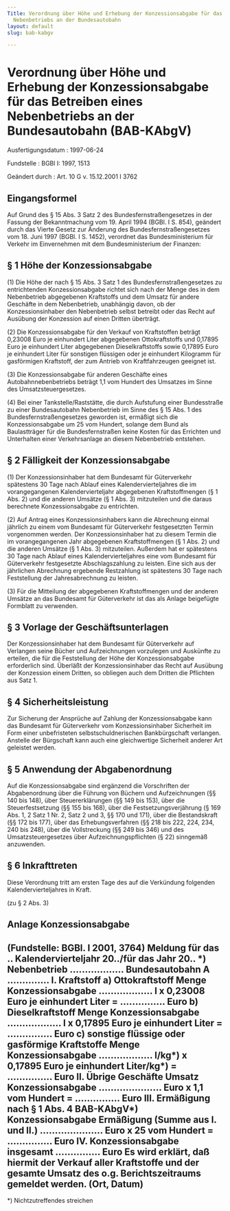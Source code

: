 ```yaml
---
Title: Verordnung über Höhe und Erhebung der Konzessionsabgabe für das Betreiben eines
  Nebenbetriebs an der Bundesautobahn
layout: default
slug: bab-kabgv

---
```


# Verordnung über Höhe und Erhebung der Konzessionsabgabe für das Betreiben eines Nebenbetriebs an der Bundesautobahn (BAB-KAbgV)

Ausfertigungsdatum
:   1997-06-24

Fundstelle
:   BGBl I: 1997, 1513

Geändert durch
:   Art. 10 G v. 15.12.2001 I 3762


## Eingangsformel

Auf Grund des § 15 Abs. 3 Satz 2 des Bundesfernstraßengesetzes in der
Fassung der Bekanntmachung vom 19. April 1994 (BGBl. I S. 854),
geändert durch das Vierte Gesetz zur Änderung des
Bundesfernstraßengesetzes vom 18. Juni 1997 (BGBl. I S. 1452),
verordnet das Bundesministerium für Verkehr im Einvernehmen mit dem
Bundesministerium der Finanzen:


## § 1 Höhe der Konzessionsabgabe

(1) Die Höhe der nach § 15 Abs. 3 Satz 1 des Bundesfernstraßengesetzes
zu entrichtenden Konzessionsabgabe richtet sich nach der Menge des in
dem Nebenbetrieb abgegebenen Kraftstoffs und dem Umsatz für andere
Geschäfte in dem Nebenbetrieb, unabhängig davon, ob der
Konzessionsinhaber den Nebenbetrieb selbst betreibt oder das Recht auf
Ausübung der Konzession auf einen Dritten überträgt.

(2) Die Konzessionsabgabe für den Verkauf von Kraftstoffen beträgt
0,23008 Euro je einhundert Liter abgegebenen Ottokraftstoffs und
0,17895 Euro je einhundert Liter abgegebenen Dieselkraftstoffs sowie
0,17895 Euro je einhundert Liter für sonstigen flüssigen oder je
einhundert Kilogramm für gasförmigen Kraftstoff, der zum Antrieb von
Kraftfahrzeugen geeignet ist.

(3) Die Konzessionsabgabe für anderen Geschäfte eines
Autobahnnebenbetriebs beträgt 1,1 vom Hundert des Umsatzes im Sinne
des Umsatzsteuergesetzes.

(4) Bei einer Tankstelle/Raststätte, die durch Aufstufung einer
Bundesstraße zu einer Bundesautobahn Nebenbetrieb im Sinne des § 15
Abs. 1 des Bundesfernstraßengesetzes geworden ist, ermäßigt sich die
Konzessionsabgabe um 25 vom Hundert, solange dem Bund als
Baulastträger für die Bundesfernstraßen keine Kosten für das Errichten
und Unterhalten einer Verkehrsanlage an diesem Nebenbetrieb entstehen.


## § 2 Fälligkeit der Konzessionsabgabe

(1) Der Konzessionsinhaber hat dem Bundesamt für Güterverkehr
spätestens 30 Tage nach Ablauf eines Kalendervierteljahres die im
vorangegangenen Kalendervierteljahr abgegebenen Kraftstoffmengen (§ 1
Abs. 2) und die anderen Umsätze (§ 1 Abs. 3) mitzuteilen und die
daraus berechnete Konzessionsabgabe zu entrichten.

(2) Auf Antrag eines Konzessionsinhabers kann die Abrechnung einmal
jährlich zu einem vom Bundesamt für Güterverkehr festgesetzten Termin
vorgenommen werden. Der Konzessionsinhaber hat zu diesem Termin die im
vorangegangenen Jahr abgegebenen Kraftstoffmengen (§ 1 Abs. 2) und die
anderen Umsätze (§ 1 Abs. 3) mitzuteilen. Außerdem hat er spätestens
30 Tage nach Ablauf eines Kalendervierteljahres eine vom Bundesamt für
Güterverkehr festgesetzte Abschlagszahlung zu leisten. Eine sich aus
der jährlichen Abrechnung ergebende Restzahlung ist spätestens 30 Tage
nach Feststellung der Jahresabrechnung zu leisten.

(3) Für die Mitteilung der abgegebenen Kraftstoffmengen und der
anderen Umsätze an das Bundesamt für Güterverkehr ist das als Anlage
beigefügte Formblatt zu verwenden.


## § 3 Vorlage der Geschäftsunterlagen

Der Konzessionsinhaber hat dem Bundesamt für Güterverkehr auf
Verlangen seine Bücher und Aufzeichnungen vorzulegen und Auskünfte zu
erteilen, die für die Feststellung der Höhe der Konzessionsabgabe
erforderlich sind. Überläßt der Konzessionsinhaber das Recht auf
Ausübung der Konzession einem Dritten, so obliegen auch dem Dritten
die Pflichten aus Satz 1.


## § 4 Sicherheitsleistung

Zur Sicherung der Ansprüche auf Zahlung der Konzessionsabgabe kann das
Bundesamt für Güterverkehr vom Konzessionsinhaber Sicherheit im Form
einer unbefristeten selbstschuldnerischen Bankbürgschaft verlangen.
Anstelle der Bürgschaft kann auch eine gleichwertige Sicherheit
anderer Art geleistet werden.


## § 5 Anwendung der Abgabenordnung

Auf die Konzessionsabgabe sind ergänzend die Vorschriften der
Abgabenordnung über die Führung von Büchern und Aufzeichnungen (§§ 140
bis 148), über Steuererklärungen (§§ 149 bis 153), über die
Steuerfestsetzung (§§ 155 bis 168), über die Festsetzungsverjährung (§
169 Abs. 1, 2 Satz 1 Nr. 2, Satz 2 und 3, §§ 170 und 171), über die
Bestandskraft (§§ 172 bis 177), über das Erhebungsverfahren (§§ 218
bis 222, 224, 234, 240 bis 248), über die Vollstreckung (§§ 249 bis
346) und des Umsatzsteuergesetzes über Aufzeichnungspflichten (§ 22)
sinngemäß anzuwenden.


## § 6 Inkrafttreten

Diese Verordnung tritt am ersten Tage des auf die Verkündung folgenden
Kalendervierteljahres in Kraft.

(zu § 2 Abs. 3)

## Anlage Konzessionsabgabe

(Fundstelle: BGBl. I 2001, 3764)
**Meldung für das .. Kalendervierteljahr 20../für das Jahr 20.. \*)**
Nebenbetrieb ..................
Bundesautobahn A ..............
I.
Kraftstoff
a) Ottokraftstoff
Menge                                              Konzessionsabgabe
.................. l x 0,23008 Euro je einhundert
Liter =                         ............... Euro
b) Dieselkraftstoff
Menge                                              Konzessionsabgabe
.................. l x 0,17895 Euro je einhundert
Liter =                         ............... Euro
c) sonstige flüssige oder gasförmige Kraftstoffe
Menge                                              Konzessionsabgabe
.................. l/kg\*) x 0,17895 Euro je
einhundert Liter/kg\*) =         ............... Euro
II.
Übrige Geschäfte
Umsatz
Konzessionsabgabe
..................... Euro x 1,1 vom Hundert =        ...............
Euro
III.
Ermäßigung nach § 1 Abs. 4 BAB-KAbgV\*)
Konzessionsabgabe                                     Ermäßigung
(Summe aus I. und II.)
..................... Euro x 25 vom Hundert =         ...............
Euro
IV.
Konzessionsabgabe insgesamt
............... Euro
Es wird erklärt, daß hiermit der Verkauf aller Kraftstoffe und der
gesamte Umsatz des o.g. Berichtszeitraums gemeldet werden.
(Ort, Datum)
----------
\*) Nichtzutreffendes streichen

